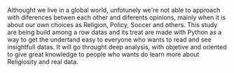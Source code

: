 Althought we live in a global world, unfotunely we're not able to approach with diferences betwen each other and diferents opinions, mainly when it is about our own choices as Religion, Policy, Soccer and others.
This study are being build among a row datas and its treat are made with Python as a way to get the undertand easy to everyone who wants to read and see insightfull datas.
It will go throught deep analysis, with objetive and oriented to give great knowledge to people who wants do learn more about Religiosity and real data.
